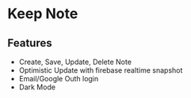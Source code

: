 # Keep Note

## Features

-   Create, Save, Update, Delete Note
-   Optimistic Update with firebase realtime snapshot
-   Email/Google Outh login
-   Dark Mode
